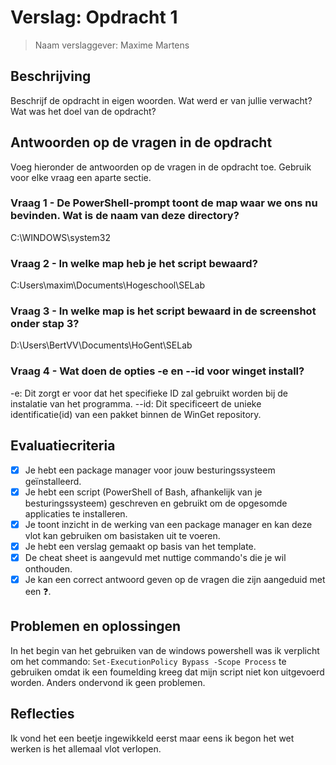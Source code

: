 # Verslag: Opdracht 1

> Naam verslaggever: Maxime Martens

## Beschrijving

Beschrijf de opdracht in eigen woorden. Wat werd er van jullie verwacht? Wat was het doel van de opdracht?

## Antwoorden op de vragen in de opdracht

Voeg hieronder de antwoorden op de vragen in de opdracht toe. Gebruik voor elke vraag een aparte sectie.

### Vraag 1 - De PowerShell-prompt toont de map waar we ons nu bevinden. Wat is de naam van deze directory?

C:\WINDOWS\system32

### Vraag 2 - In welke map heb je het script bewaard?

C:Users\maxim\Documents\Hogeschool\SELab

### Vraag 3 - In welke map is het script bewaard in de screenshot onder stap 3?

D:\Users\BertVV\Documents\HoGent\SELab

### Vraag 4 - Wat doen de opties -e en --id voor winget install?

-e: Dit zorgt er voor dat het specifieke ID zal gebruikt worden bij de instalatie van het programma.
--id: Dit specificeert de unieke identificatie(id) van een pakket binnen de WinGet repository.

## Evaluatiecriteria

- [X] Je hebt een package manager voor jouw besturingssysteem geïnstalleerd.
- [X] Je hebt een script (PowerShell of Bash, afhankelijk van je besturingssysteem) geschreven en gebruikt om de opgesomde applicaties te installeren.
- [X] Je toont inzicht in de werking van een package manager en kan deze vlot kan gebruiken om basistaken uit te voeren.
- [X] Je hebt een verslag gemaakt op basis van het template.
- [X] De cheat sheet is aangevuld met nuttige commando's die je wil onthouden.
- [X] Je kan een correct antwoord geven op de vragen die zijn aangeduid met een :question:.
## Problemen en oplossingen

In het begin van het gebruiken van de windows powershell was ik verplicht om het commando: `Set-ExecutionPolicy Bypass -Scope Process` te gebruiken omdat ik een foumelding kreeg dat mijn script niet kon uitgevoerd worden.
Anders ondervond ik geen problemen.

## Reflecties

Ik vond het een beetje ingewikkeld eerst maar eens ik begon het wet werken is het allemaal vlot verlopen.
